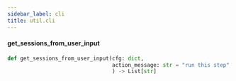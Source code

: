 ```yaml
---
sidebar_label: cli
title: util.cli
---
```


#### get\_sessions\_from\_user\_input

```python
def get_sessions_from_user_input(cfg: dict,
                                 action_message: str = "run this step"
                                 ) -> List[str]
```


